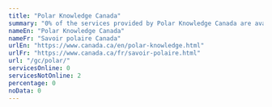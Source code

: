 ```yaml
---
title: "Polar Knowledge Canada"
summary: "0% of the services provided by Polar Knowledge Canada are available end-to-end online. 0 are available online, and 2 are not available online."
nameEn: "Polar Knowledge Canada"
nameFr: "Savoir polaire Canada"
urlEn: "https://www.canada.ca/en/polar-knowledge.html"
urlFr: "https://www.canada.ca/fr/savoir-polaire.html"
url: "/gc/polar/"
servicesOnline: 0
servicesNotOnline: 2
percentage: 0
noData: 0
---
```

